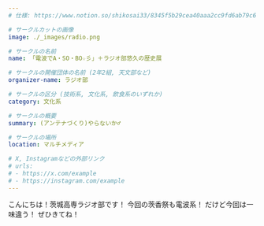 ```yaml
---
# 仕様: https://www.notion.so/shikosai33/8345f5b29cea40aaa2cc9fd6ab79c6a6?pvs=4#5438a1577b604f39a67658a72f2283b8

# サークルカットの画像
image: ./_images/radio.png

# サークルの名前
name: 「電波でA・SO・BO☆彡」＋ラジオ部悠久の歴史展

# サークルの開催団体の名前 (2年2組, 天文部など)
organizer-name: ラジオ部

# サークルの区分 (技術系, 文化系, 飲食系のいずれか)
category: 文化系

# サークルの概要
summary: (アンテナづくり)やらないか♂

# サークルの場所
location: マルチメディア

# X, Instagramなどの外部リンク
# urls:
# - https://x.com/example
# - https://instagram.com/example
---
```

こんにちは！茨城高専ラジオ部です！
今回の茨香祭も電波系！
だけど今回は一味違う！
ぜひきてね！
